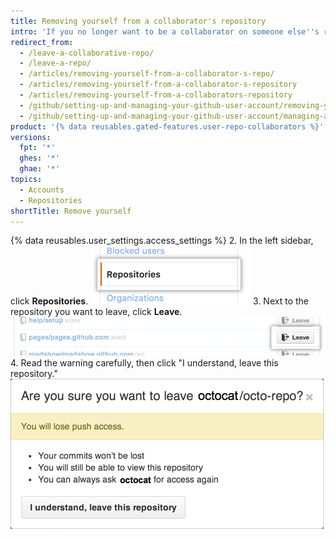 ```yaml
---
title: Removing yourself from a collaborator's repository
intro: 'If you no longer want to be a collaborator on someone else''s repository, you can remove yourself.'
redirect_from:
  - /leave-a-collaborative-repo/
  - /leave-a-repo/
  - /articles/removing-yourself-from-a-collaborator-s-repo/
  - /articles/removing-yourself-from-a-collaborator-s-repository
  - /articles/removing-yourself-from-a-collaborators-repository
  - /github/setting-up-and-managing-your-github-user-account/removing-yourself-from-a-collaborators-repository
  - /github/setting-up-and-managing-your-github-user-account/managing-access-to-your-personal-repositories/removing-yourself-from-a-collaborators-repository
product: '{% data reusables.gated-features.user-repo-collaborators %}'
versions:
  fpt: '*'
  ghes: '*'
  ghae: '*'
topics:
  - Accounts
  - Repositories
shortTitle: Remove yourself
---
```


{% data reusables.user_settings.access_settings %}
2. In the left sidebar, click **Repositories**. ![Repositories tab](/assets/images/help/settings/settings-sidebar-repositories.png)
3. Next to the repository you want to leave, click **Leave**. ![Leave button](/assets/images/help/repository/repo-leave.png)
4. Read the warning carefully, then click "I understand, leave this repository." ![Dialog box warning you to leave](/assets/images/help/repository/repo-leave-confirmation.png)
